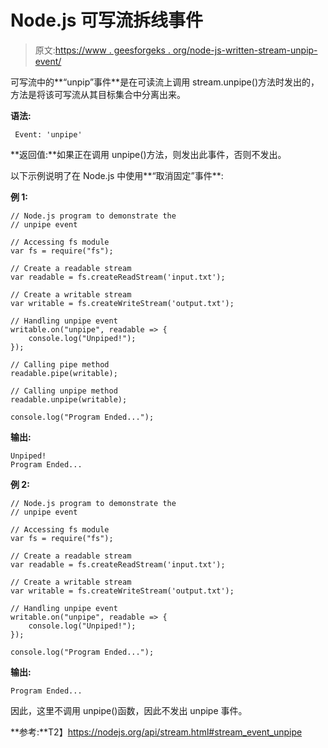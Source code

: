 # Node.js 可写流拆线事件

> 原文:[https://www . geesforgeks . org/node-js-written-stream-unpip-event/](https://www.geeksforgeeks.org/node-js-writable-stream-unpipe-event/)

可写流中的**“unpip”事件**是在可读流上调用 stream.unpipe()方法时发出的，方法是将该可写流从其目标集合中分离出来。

**语法:**

```
 Event: 'unpipe'
```

**返回值:**如果正在调用 unpipe()方法，则发出此事件，否则不发出。

以下示例说明了在 Node.js 中使用**“取消固定”事件**:

**例 1:**

```
// Node.js program to demonstrate the     
// unpipe event

// Accessing fs module
var fs = require("fs");

// Create a readable stream
var readable = fs.createReadStream('input.txt');

// Create a writable stream
var writable = fs.createWriteStream('output.txt');

// Handling unpipe event
writable.on("unpipe", readable => {
    console.log("Unpiped!");
});

// Calling pipe method
readable.pipe(writable);

// Calling unpipe method
readable.unpipe(writable);

console.log("Program Ended...");
```

**输出:**

```
Unpiped!
Program Ended...

```

**例 2:**

```
// Node.js program to demonstrate the     
// unpipe event

// Accessing fs module
var fs = require("fs");

// Create a readable stream
var readable = fs.createReadStream('input.txt');

// Create a writable stream
var writable = fs.createWriteStream('output.txt');

// Handling unpipe event
writable.on("unpipe", readable => {
    console.log("Unpiped!");
});

console.log("Program Ended...");
```

**输出:**

```
Program Ended...

```

因此，这里不调用 unpipe()函数，因此不发出 unpipe 事件。

**参考:**T2】https://nodejs.org/api/stream.html#stream_event_unpipe